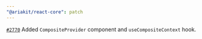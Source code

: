 ```yaml
---
"@ariakit/react-core": patch
---
```


[`#2770`](https://github.com/ariakit/ariakit/pull/2770) Added `CompositeProvider` component and `useCompositeContext` hook.
